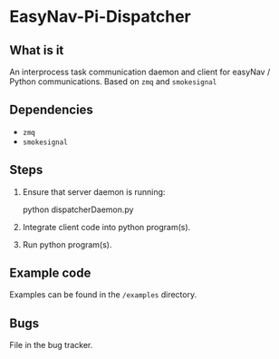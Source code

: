EasyNav-Pi-Dispatcher
===========================

## What is it

An interprocess task communication daemon and client for easyNav / Python communications.  Based on `zmq` and `smokesignal`


## Dependencies

- `zmq`
- `smokesignal`


## Steps 

1. Ensure that server daemon is running:

	python dispatcherDaemon.py

2. Integrate client code into python program(s). 

3. Run python program(s).


## Example code

Examples can be found in the `/examples` directory.


## Bugs

File in the bug tracker.

